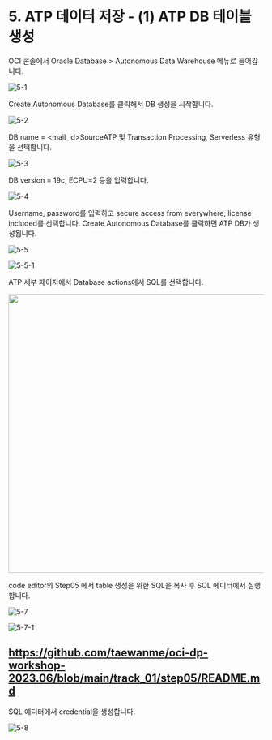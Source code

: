 
# 5. ATP 데이터 저장 - (1) ATP DB 테이블 생성

OCI 콘솔에서 Oracle Database > Autonomous Data Warehouse 메뉴로 들어갑니다. 

![5-1](https://github.com/oraclekr-data-platform/ODWS-S01-OCI-data-pipeline/assets/150219167/f7ca8bf1-bca2-48f3-b210-8d555b9e7047)


Create Autonomous Database를 클릭해서 DB 생성을 시작합니다.

![5-2](https://github.com/oraclekr-data-platform/ODWS-S01-OCI-data-pipeline/assets/150219167/f60de8b4-2a86-45db-80ea-f44b91c5e429)



DB name = <mail_id>SourceATP 및 Transaction Processing, Serverless 유형을 선택합니다. 


![5-3](https://github.com/oraclekr-data-platform/ODWS-S01-OCI-data-pipeline/assets/150219167/37b611d9-ee9a-4fb6-95fa-ea442c9325f1)


DB version = 19c, ECPU=2 등을 입력합니다. 

![5-4](https://github.com/oraclekr-data-platform/ODWS-S01-OCI-data-pipeline/assets/150219167/42afd2a6-a89a-4b1f-835d-750b25062d11)


Username, password를 입력하고 secure access from everywhere, license included를 선택합니다. 
     Create Autonomous Database를 클릭하면 ATP DB가 생성됩니다. 

![5-5](https://github.com/oraclekr-data-platform/ODWS-S01-OCI-data-pipeline/assets/150219167/6febe405-166f-48ce-b0f7-cb0edf5b907a)


![5-5-1](https://github.com/oraclekr-data-platform/ODWS-S01-OCI-data-pipeline/assets/150219167/153e4d5e-138a-46b7-9871-b0899af43ffb)

ATP 세부 페이지에서 Database actions에서 SQL를 선택합니다.

<img src="https://github.com/oraclekr-data-platform/ODWS-S01-OCI-data-pipeline/assets/150219167/b1e991bb-da79-4fab-97ed-1ee422c9b26c)" height="550px"></p>



code editor의 Step05 에서 table 생성을 위한 SQL을 복사 후 SQL 에디터에서 실행합니다.  


![5-7](https://github.com/oraclekr-data-platform/ODWS-S01-OCI-data-pipeline/assets/150219167/be637c9b-5a27-402e-ba49-af8d495d4903)



![5-7-1](https://github.com/oraclekr-data-platform/ODWS-S01-OCI-data-pipeline/assets/150219167/1a3a3ef3-4b8e-4591-be52-77d0d34a28f8)

## https://github.com/taewanme/oci-dp-workshop-2023.06/blob/main/track_01/step05/README.md

SQL 에디터에서 credential을 생성합니다. 

![5-8](https://github.com/oraclekr-data-platform/ODWS-S01-OCI-data-pipeline/assets/150219167/7102b1b9-1260-4de7-bb49-0c2c512aa44f)



